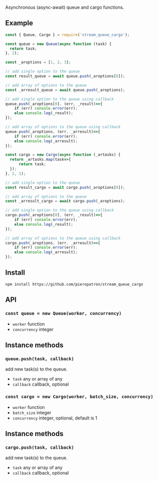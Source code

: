 Asynchronous (async-await) queue and cargo functions.

## Example
``` javascript
const { Queue, Cargo } = require('stream_queue_cargo');

const queue = new Queue(async function (task) {
  return task;
}, 2);

const _aroptions = [1, 2, 3];

// add single option to the queue
const result_queue = await queue.push(_aroptions[0]);

// add array of options to the queue
const _arresult_queue = await queue.push(_aroptions);

// add single option to the queue using callback
queue.push(_aroptions[0], (err, _result)=>{
	if (err) console.error(err);
	else console.log(_result);
});

// add array of options to the queue using callback
queue.push(_aroptions, (err, _arresult)=>{
	if (err) console.error(err);
	else console.log(_arresult);
});

const cargo = new Cargo(async function (_artasks) {
  return _artasks.map(task=>{
	  return task;
  });
}, 2, 1);

// add single option to the queue
const result_cargo = await cargo.push(_aroptions[0]);

// add array of options to the queue
const _arresult_cargo = await cargo.push(_aroptions);

// add single option to the queue using callback
cargo.push(_aroptions[0], (err, _result)=>{
	if (err) console.error(err);
	else console.log(_result);
});

// add array of options to the queue using callback
cargo.push(_aroptions, (err, _arresult)=>{
	if (err) console.error(err);
	else console.log(_arresult);
});

```

## Install
`npm install https://github.com/pieropatron/stream_queue_cargo`

## API

### `const queue = new Queue(worker, concurrency)`
* `worker` function
* `concurrency` integer

## Instance methods
### `queue.push(task, callback)`
add new task(s) to the queue.
* `task` any or array of any
* `callback` callback, optional

### `const cargo = new Cargo(worker, batch_size, concurrency)`
* `worker` function
* `batch_size` integer
* `concurrency` integer, optional, default is 1

## Instance methods
### `cargo.push(task, callback)`
add new task(s) to the queue.
* `task` any or array of any
* `callback` callback, optional
